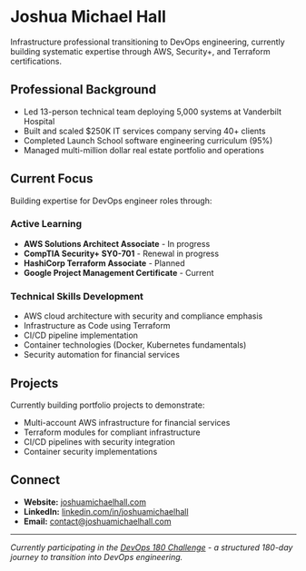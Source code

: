 # Joshua Michael Hall

Infrastructure professional transitioning to DevOps engineering, currently building systematic expertise through AWS, Security+, and Terraform certifications.

## Professional Background

- Led 13-person technical team deploying 5,000 systems at Vanderbilt Hospital
- Built and scaled $250K IT services company serving 40+ clients
- Completed Launch School software engineering curriculum (95%)
- Managed multi-million dollar real estate portfolio and operations

## Current Focus

Building expertise for DevOps engineer roles through:

### Active Learning
- **AWS Solutions Architect Associate** - In progress
- **CompTIA Security+ SY0-701** - Renewal in progress
- **HashiCorp Terraform Associate** - Planned
- **Google Project Management Certificate** - Current

### Technical Skills Development
- AWS cloud architecture with security and compliance emphasis
- Infrastructure as Code using Terraform
- CI/CD pipeline implementation
- Container technologies (Docker, Kubernetes fundamentals)
- Security automation for financial services

## Projects

Currently building portfolio projects to demonstrate:
- Multi-account AWS infrastructure for financial services
- Terraform modules for compliant infrastructure
- CI/CD pipelines with security integration
- Container security implementations

## Connect

- **Website:** [joshuamichaelhall.com](https://joshuamichaelhall.com)
- **LinkedIn:** [linkedin.com/in/joshuamichaelhall](https://linkedin.com/in/joshuamichaelhall)
- **Email:** contact@joshuamichaelhall.com

---

*Currently participating in the [DevOps 180 Challenge](https://github.com/joshuamichaelhall/devops-180-challenge) - a structured 180-day journey to transition into DevOps engineering.*